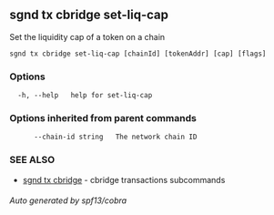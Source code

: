## sgnd tx cbridge set-liq-cap

Set the liquidity cap of a token on a chain

```
sgnd tx cbridge set-liq-cap [chainId] [tokenAddr] [cap] [flags]
```

### Options

```
  -h, --help   help for set-liq-cap
```

### Options inherited from parent commands

```
      --chain-id string   The network chain ID
```

### SEE ALSO

* [sgnd tx cbridge](sgnd_tx_cbridge.md)	 - cbridge transactions subcommands

###### Auto generated by spf13/cobra
